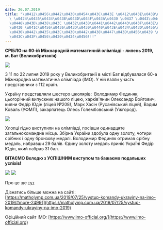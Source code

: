```yaml
---
date: 26.07.2019
title: "\u0412\u0456\u0442\u0430\u0454\u043C\u043E \u0412\u043E\u043B\u043E\u0434\u044E\
  \ \u0424\u0435\u0434\u0438\u043D\u044F\u043A\u0430 \u0437 \u0443\u0441\u043F\u0456\
  \u0448\u043D\u0438\u043C \u0432\u0438\u0441\u0442\u0443\u043F\u043E\u043C \u043D\
  \u0430 \u041C\u0456\u0436\u043D\u0430\u0440\u043E\u0434\u043D\u0456\u0439 \u043C\
  \u0430\u0442\u0435\u043C\u0430\u0442\u0438\u0447\u043D\u0456\u0439 \u043E\u043B\u0456\
  \u043C\u043F\u0456\u0430\u0434\u0456!!!"
---
```

**СРІБЛО на 60-ій Міжнародній математичній олімпіаді - липень 2019, м. Бат (Великобританія)**

![](/files/вітаємо-володю-федин-фс1.jpg)

З 11 по 22 липня 2019 року у Великобританії в місті Бат відбувалася 60-а Міжнародна математична олімпіада (IMO). У ній взяли участь представники з 112 країн.

Україну представляли шестеро школярів:  Володимир Фединяк, цьогорічний випускник нашого ліцею, харків'янин Олександр Войтович, кияни Федір Юдін (ліцей №208), Марк Хасін (Русанівський ліцей), Вадим Коваль (УФМЛ), закарпатець Олесь Голембовський (Ужгород).

![](/files/вітаємо-володю-федин-фс3.jpg)

Хлопці гідно виступили на олімпіаді, посівши одинадцяте загальнокомандне місце. Збірна України здобула одну золоту, чотири срібних і одну бронзову медалі. Володимир Фединяк отримав срібну медаль, набравши 29 балів. Єдину золоту медаль приніс Україні Федір Юдін, який набрав 31 бал.

**ВІТАЄМО Володю з УСПІШНИМ виступом та бажаємо подальших успіхів!**

![](/files/вітаємо-володю-федин-фс2.jpg)
![](/files/вітаємо-володю-федин-фс4.jpg)

Про це ще
[тут](https://lv.suspilne.media/news/32112)

Дізнатись більше можна на сайті:
[https://matholymp.com.ua/2019/07/25/vystup-komandy-ukrayiny-na-imo-2019/#more-24991](https://matholymp.com.ua/2019/07/25/vystup-komandy-ukrayiny-na-imo-2019)

Офіційний сайт ІМО:
[https://www.imo-official.org/](https://www.imo-official.org)